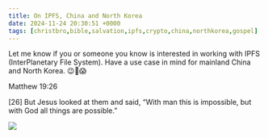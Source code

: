 ```yaml
---
title: On IPFS, China and North Korea
date: 2024-11-24 20:30:51 +0000
tags: [christbro,bible,salvation,ipfs,crypto,china,northkorea,gospel]     # TAG names should always be lowercase
---
```


Let me know if you or someone you know is interested in working with IPFS (InterPlanetary File System). Have a use case in mind for mainland China and North Korea. 😉🫣😱

Matthew 19:26

[26] But Jesus looked at them and said, “With man this is impossible, but with God all things are possible.”

![](/d71f9f1d9c87440b9292efaced080ca8.png)